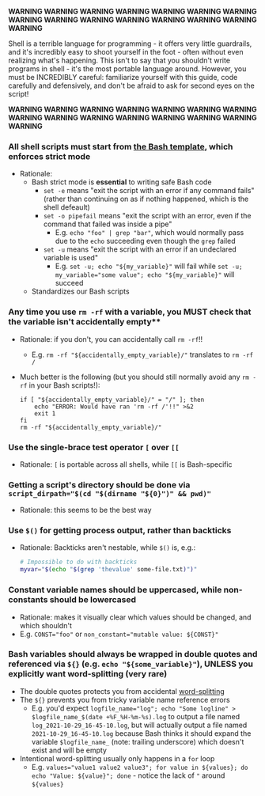 **WARNING WARNING WARNING WARNING WARNING WARNING WARNING WARNING WARNING WARNING WARNING WARNING WARNING WARNING WARNING**

Shell is a terrible language for programming - it offers very little guardrails, and it's incredibly easy to shoot yourself in the foot - often without even realizing what's happening.
This isn't to say that you shouldn't write programs in shell - it's the most portable language around. However, you must be INCREDIBLY careful: familiarize yourself with this guide, code carefully and defensively, and don't be afraid to ask for second eyes on the script!

**WARNING WARNING WARNING WARNING WARNING WARNING WARNING WARNING WARNING WARNING WARNING WARNING WARNING WARNING WARNING**

### All shell scripts must start from [the Bash template](https://github.com/kurtosis-tech/checklists-and-templates/blob/master/generic-bash-script.sh), which enforces strict mode
* Rationale: 
    * Bash strict mode is **essential** to writing safe Bash code
        * `set -e` means "exit the script with an error if any command fails" (rather than continuing on as if nothing happened, which is the shell defeault)
        * `set -o pipefail` means "exit the script with an error, even if the command that failed was inside a pipe"
            * E.g. `echo "foo" | grep "bar"`, which would normally pass due to the `echo` succeeding even though the `grep` failed
        * `set -u` means "exit the script with an error if an undeclared variable is used"
            * E.g. `set -u; echo "${my_variable}"` will fail while `set -u; my_variable="some value"; echo "${my_variable}"` will succeed
    * Standardizes our Bash scripts


### Any time you use `rm -rf` with a variable, you MUST check that the variable isn't accidentally empty**
* Rationale: if you don't, you can accidentally call `rm -rf`!!
    * E.g. `rm -rf "${accidentally_empty_variable}/"` translates to `rm -rf /`
* Much better is the following (but you should still normally avoid any `rm -rf` in your Bash scripts!):

    ```
    if [ "${accidentally_empty_variable}/" = "/" ]; then
        echo "ERROR: Would have ran 'rm -rf /'!!" >&2
        exit 1
    fi
    rm -rf "${accidentally_empty_variable}/"
    ```

### Use the single-brace test operator `[` over `[[`
* Rationale: `[` is portable across all shells, while `[[` is Bash-specific

### Getting a script's directory should be done via `script_dirpath="$(cd "$(dirname "${0}")" && pwd)"`
* Rationale: this seems to be the best way 

### Use `$()` for getting process output, rather than backticks
* Rationale: Backticks aren't nestable, while `$()` is, e.g.:

    ```bash
    # Impossible to do with backticks
    myvar="$(echo "$(grep 'thevalue' some-file.txt)")"
    ```

### Constant variable names should be uppercased, while non-constants should be lowercased
* Rationale: makes it visually clear which values should be changed, and which shouldn't
* E.g. `CONST="foo"` or `non_constant="mutable value: ${CONST}"`

### Bash variables should always be wrapped in double quotes and referenced via `${}` (e.g. `echo "${some_variable}"`), UNLESS you explicitly want word-splitting (very rare)
* The double quotes protects you from accidental [word-splitting](https://www.gnu.org/software/bash/manual/html_node/Word-Splitting.html)
* The `${}` prevents you from tricky variable name reference errors
    * E.g. you'd expect `logfile_name="log"; echo "Some logline" > $logfile_name_$(date +%F_%H-%m-%s).log` to output a file named `log_2021-10-29_16-45-10.log`, but will actually output a file named `2021-10-29_16-45-10.log` because Bash thinks it should expand the variable `$logfile_name_` (note: trailing underscore) which doesn't exist and will be empty
* Intentional word-splitting usually only happens in a `for` loop
    * E.g. `values="value1 value2 value3"; for value in ${values}; do echo "Value: ${value}"; done` - notice the lack of `"` around `${values}`
